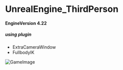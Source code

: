 # UnrealEngine_ThirdPerson

#### EngineVersion 4.22

##### using plugin 
- ExtraCameraWindow
- FullbodyIK

![GameImage](https://pbs.twimg.com/media/DkkWQb2U4AAkBu5.jpg "GameImage")

